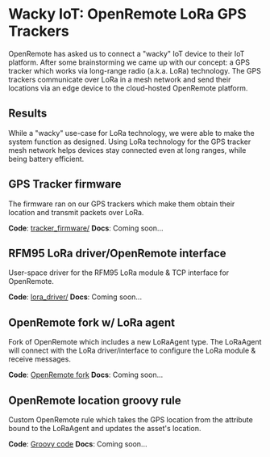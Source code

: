 # Wacky IoT: OpenRemote LoRa GPS Trackers

OpenRemote has asked us to connect a "wacky" IoT device to their IoT platform. 
After some brainstorming we came up with our concept: a GPS tracker which works via long-range radio (a.k.a. LoRa) technology. 
The GPS trackers communicate over LoRa in a mesh network and send their locations via an edge device to the cloud-hosted OpenRemote platform.

## Results

While a "wacky" use-case for LoRa technology, we were able to make the system function as designed. 
Using LoRa technology for the GPS tracker mesh network helps devices stay connected even at long ranges, while being battery efficient.

## GPS Tracker firmware

The firmware ran on our GPS trackers which make them obtain their location and transmit packets over LoRa.

**Code**: [tracker_firmware/](tracker_firmware/)
**Docs**: Coming soon...

## RFM95 LoRa driver/OpenRemote interface

User-space driver for the RFM95 LoRa module & TCP interface for OpenRemote.

**Code**: [lora_driver/](lora_driver/)
**Docs**: Coming soon...

## OpenRemote fork w/ LoRa agent

Fork of OpenRemote which includes a new LoRaAgent type.
The LoRaAgent will connect with the LoRa driver/interface to configure the LoRa module & receive messages.

**Code**: [OpenRemote fork](https://github.com/Raqbit/openremote/)
**Docs**: Coming soon...

## OpenRemote location groovy rule

Custom OpenRemote rule which takes the GPS location from the attribute bound to the LoRaAgent and updates the asset's location.

**Code**: [Groovy code](https://github.com/Raqbit/openremote/blob/radio-protocol/test/src/main/resources/org/openremote/test/rules/TestRule.groovy)
**Docs**: Coming soon...
